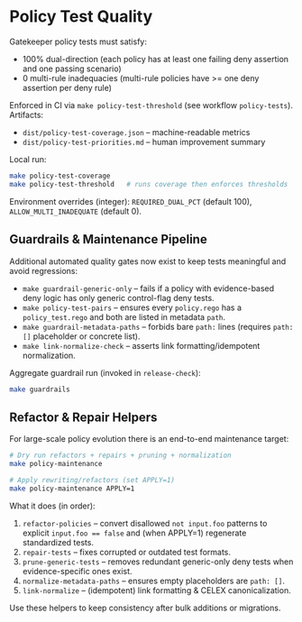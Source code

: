 # Policy Test Quality

Gatekeeper policy tests must satisfy:

- 100% dual-direction (each policy has at least one failing deny assertion and one passing scenario)
- 0 multi-rule inadequacies (multi-rule policies have >= one deny assertion per deny rule)

Enforced in CI via `make policy-test-threshold` (see workflow `policy-tests`). Artifacts:

- `dist/policy-test-coverage.json` – machine-readable metrics
- `dist/policy-test-priorities.md` – human improvement summary

Local run:

```bash
make policy-test-coverage
make policy-test-threshold   # runs coverage then enforces thresholds
```

Environment overrides (integer): `REQUIRED_DUAL_PCT` (default 100), `ALLOW_MULTI_INADEQUATE` (default 0).

## Guardrails & Maintenance Pipeline

Additional automated quality gates now exist to keep tests meaningful and avoid regressions:

- `make guardrail-generic-only` – fails if a policy with evidence-based deny logic has only generic control-flag deny tests.
- `make policy-test-pairs` – ensures every `policy.rego` has a `policy_test.rego` and both are listed in metadata `path`.
- `make guardrail-metadata-paths` – forbids bare `path:` lines (requires `path: []` placeholder or concrete list).
- `make link-normalize-check` – asserts link formatting/idempotent normalization.

Aggregate guardrail run (invoked in `release-check`):

```bash
make guardrails
```

## Refactor & Repair Helpers

For large-scale policy evolution there is an end-to-end maintenance target:

```bash
# Dry run refactors + repairs + pruning + normalization
make policy-maintenance

# Apply rewriting/refactors (set APPLY=1)
make policy-maintenance APPLY=1
```

What it does (in order):

1. `refactor-policies` – convert disallowed `not input.foo` patterns to explicit
	`input.foo == false` and (when APPLY=1) regenerate standardized tests.
2. `repair-tests` – fixes corrupted or outdated test formats.
3. `prune-generic-tests` – removes redundant generic-only deny tests when
	evidence-specific ones exist.
4. `normalize-metadata-paths` – ensures empty placeholders are `path: []`.
5. `link-normalize` – (idempotent) link formatting & CELEX canonicalization.


Use these helpers to keep consistency after bulk additions or migrations.
